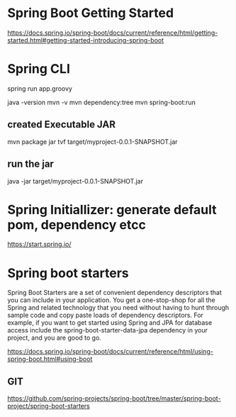 # Spring Boot Getting Started
https://docs.spring.io/spring-boot/docs/current/reference/html/getting-started.html#getting-started-introducing-spring-boot

# Spring CLI

spring run app.groovy

java -version
mvn -v
mvn dependency:tree
mvn spring-boot:run

## created Executable JAR
mvn package
jar tvf target/myproject-0.0.1-SNAPSHOT.jar

## run the jar
java -jar target/myproject-0.0.1-SNAPSHOT.jar

# Spring Initiallizer:  generate default pom, dependency etcc
https://start.spring.io/



# Spring boot starters
Spring Boot Starters are a set of convenient dependency descriptors that you can include in your application. You get a one-stop-shop for all the Spring and related technology that you need without having to hunt through sample code and copy paste loads of dependency descriptors. For example, if you want to get started using Spring and JPA for database access include the spring-boot-starter-data-jpa dependency in your project, and you are good to go.

https://docs.spring.io/spring-boot/docs/current/reference/html/using-spring-boot.html#using-boot

## GIT
https://github.com/spring-projects/spring-boot/tree/master/spring-boot-project/spring-boot-starters
